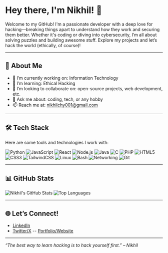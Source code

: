 # Hey there, I'm Nikhil! 👋

Welcome to my GitHub! I'm a passionate developer with a deep love for hacking—breaking things apart to understand how they work and securing them better. Whether it's coding or diving into cybersecurity, I’m all about solving puzzles and building awesome stuff. Explore my projects and let’s hack the world (ethically, of course)!

---

## 🌟 About Me
- 🔭 I’m currently working on: Information Technology
- 🌱 I’m learning: Ethical Hacking
- 👯 I’m looking to collaborate on: open-source projects, web development, etc.
- 💬 Ask me about: coding, tech, or any hobby
- 📫 Reach me at: nikhilchy001@gmail.com

---

## 🛠️ Tech Stack
Here are some tools and technologies I work with:

![Python](https://img.shields.io/badge/-Python-3776AB?style=flat&logo=python&logoColor=white)
![JavaScript](https://img.shields.io/badge/-JavaScript-F7DF1E?style=flat&logo=javascript&logoColor=black)
![React](https://img.shields.io/badge/-React-61DAFB?style=flat&logo=react&logoColor=black)
![Node.js](https://img.shields.io/badge/-Node.js-339933?style=flat&logo=node.js&logoColor=white)
![Java](https://img.shields.io/badge/-Java-007396?style=flat&logo=java&logoColor=white)
![C](https://img.shields.io/badge/-C-A8B9CC?style=flat&logo=c&logoColor=white)
![PHP](https://img.shields.io/badge/-PHP-777BB4?style=flat&logo=php&logoColor=white)
![HTML5](https://img.shields.io/badge/-HTML5-E34F26?style=flat&logo=html5&logoColor=white)
![CSS3](https://img.shields.io/badge/-CSS3-1572B6?style=flat&logo=css3&logoColor=white)
![TailwindCSS](https://img.shields.io/badge/-TailwindCSS-38B2AC?style=flat&logo=tailwind-css&logoColor=white)
![Linux](https://img.shields.io/badge/-Linux-FCC624?style=flat&logo=linux&logoColor=black)
![Bash](https://img.shields.io/badge/-Bash-4EAA25?style=flat&logo=gnu-bash&logoColor=white)
![Networking](https://img.shields.io/badge/-Computer%20Networking-007ACC?style=flat&logo=cisco&logoColor=white)
![Git](https://img.shields.io/badge/-Git-F05032?style=flat&logo=git&logoColor=white)

---

## 📊 GitHub Stats
![Nikhil's GitHub Stats](https://github-readme-stats.vercel.app/api?username=Nikhil-CH001&show_icons=true&theme=radical)
![Top Languages](https://github-readme-stats.vercel.app/api/top-langs/?username=Nikhil-CH001&layout=compact&theme=radical)

---

## 🌐 Let’s Connect!
- [LinkedIn]([https://www.linkedin.com/in/your-profile](https://www.linkedin.com/in/nikhil-chaudhary-4595b0345/))
- [Twitter/X]([https://twitter.com/your-handle](https://x.com/Nikhil_CH001))
-- [Portfolio/Website](https://yourwebsite.com)

---

*“The best way to learn hacking is to hack yourself first.” – Nikhil*
